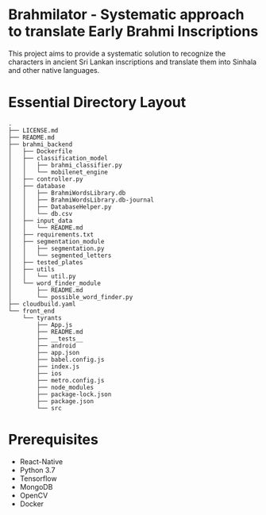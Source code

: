 # Brahmilator - Systematic approach to translate Early Brahmi Inscriptions

This project aims to provide a systematic solution to recognize the characters in ancient Sri Lankan inscriptions and translate them into Sinhala and other native languages.

# Essential Directory Layout

```
.
├── LICENSE.md
├── README.md
├── brahmi_backend
│   ├── Dockerfile
│   ├── classification_model
│   │   ├── brahmi_classifier.py
│   │   └── mobilenet_engine
│   ├── controller.py
│   ├── database
│   │   ├── BrahmiWordsLibrary.db
│   │   ├── BrahmiWordsLibrary.db-journal
│   │   ├── DatabaseHelper.py
│   │   └── db.csv
│   ├── input_data
│   │   └── README.md
│   ├── requirements.txt
│   ├── segmentation_module
│   │   ├── segmentation.py
│   │   └── segmented_letters
│   ├── tested_plates
│   ├── utils
│   │   └── util.py
│   └── word_finder_module
│       ├── README.md
│       └── possible_word_finder.py
├── cloudbuild.yaml
└── front_end
    └── tyrants
        ├── App.js
        ├── README.md
        ├── __tests__
        ├── android
        ├── app.json
        ├── babel.config.js
        ├── index.js
        ├── ios
        ├── metro.config.js
        ├── node_modules
        ├── package-lock.json
        ├── package.json
        └── src
```
# Prerequisites
- React-Native
- Python 3.7
- Tensorflow
- MongoDB
- OpenCV
- Docker